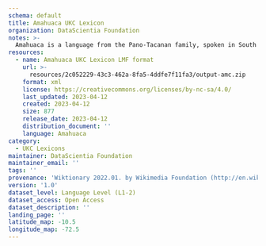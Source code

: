 ```yaml
---
schema: default
title: Amahuaca UKC Lexicon
organization: DataScientia Foundation
notes: >-
  Amahuaca is a language from the Pano-Tacanan family, spoken in South America. The UKC Lexicon of Amahuaca is represented as a lexico-semantic network. It consists of words, word senses, synsets, as well as sense-level and synset-level relationships.
resources:
  - name: Amahuaca UKC Lexicon LMF format
    url: >-
      resources/2c052229-43c3-462a-8fa5-4ddfe7f11fa3/output-amc.zip
    format: xml
    license: https://creativecommons.org/licenses/by-nc-sa/4.0/
    last_updated: 2023-04-12
    created: 2023-04-12
    size: 877
    release_date: 2023-04-12
    distribution_document: ''
    language: Amahuaca
category:
  - UKC Lexicons
maintainer: DataScientia Foundation
maintainer_email: ''
tags: ''
provenance: 'Wiktionary 2022.01. by Wikimedia Foundation (http://en.wiktionary.org); CogNet 2.1 by Khuyagbaatar Batsuren, National University of Mongolia (http://cognet.ukc.disi.unitn.it); Native Languages of the Americas 2021.11. by Laura Redish and Orrin Lewis (http://www.native-languages.org); Princeton WordNet 2.1 by Princeton University (https://wordnet.princeton.edu)'
version: '1.0'
dataset_level: Language Level (L1-2)
dataset_access: Open Access
dataset_description: ''
landing_page: ''
latitude_map: -10.5
longitude_map: -72.5
---
```

